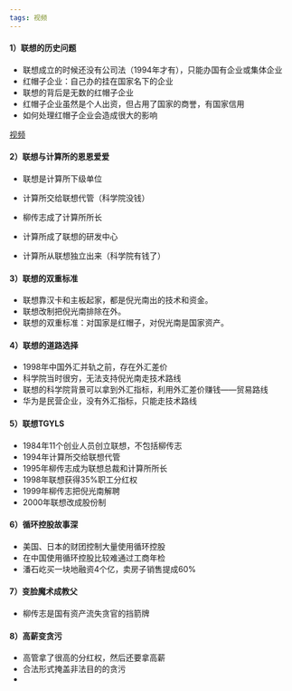 ```yaml
---
tags: 视频
---
```


#### 1）联想的历史问题

* 联想成立的时候还没有公司法（1994年才有），只能办国有企业或集体企业
* 红帽子企业：自己办的挂在国家名下的企业
* 联想的背后是无数的红帽子企业
* 红帽子企业虽然是个人出资，但占用了国家的商誉，有国家信用
* 如何处理红帽子企业会造成很大的影响

[视频](https://www.bilibili.com/video/BV1244y1Y7VR)



#### 2）联想与计算所的恩恩爱爱

* 联想是计算所下级单位

* 计算所交给联想代管（科学院没钱）
* 柳传志成了计算所所长
* 计算所成了联想的研发中心
* 计算所从联想独立出来（科学院有钱了）

#### 3）联想的双重标准

* 联想靠汉卡和主板起家，都是倪光南出的技术和资金。
* 联想改制把倪光南排除在外。
* 联想的双重标准：对国家是红帽子，对倪光南是国家资产。



#### 4）联想的道路选择

* 1998年中国外汇并轨之前，存在外汇差价
* 科学院当时很穷，无法支持倪光南走技术路线
* 联想的科学院背景可以拿到外汇指标，利用外汇差价赚钱——贸易路线
* 华为是民营企业，没有外汇指标，只能走技术路线



#### 5）联想TGYLS

* 1984年11个创业人员创立联想，不包括柳传志
* 1994年计算所交给联想代管
* 1995年柳传志成为联想总裁和计算所所长
* 1998年联想获得35%职工分红权
* 1999年柳传志把倪光南解聘
* 2000年联想改成股份制

#### 6）循环控股故事深

* 美国、日本的财团控制大量使用循环控股
* 在中国使用循环控股比较难通过工商年检
* 潘石屹买一块地融资4个亿，卖房子销售提成60%

#### 7）变脸魔术成教父

* 柳传志是国有资产流失贪官的挡箭牌

#### 8）高薪变贪污

* 高管拿了很高的分红权，然后还要拿高薪
* 合法形式掩盖非法目的的贪污
* 
